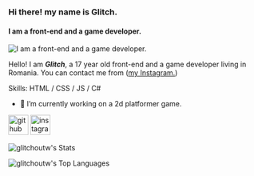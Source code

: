 ### Hi there! my name is Glitch.
#### I am a front-end and a game developer.
![I am a front-end and a game developer.](https://cdn.discordapp.com/attachments/731537919860539432/1247962198358102016/image.png?ex=6661eede&is=66609d5e&hm=1f0b97b9aef0b5851e738a8e89b671ab68d5259361b473dddaf237db931de638&)


Hello! I am ***Glitch***, a 17 year old front-end and a game developer living in Romania. You can contact me from ([my Instagram.](https://instagram.com/glitchoutw))

Skills: HTML / CSS / JS / C#

- 🔭 I’m currently working on a 2d platformer game. 


[<img src='https://cdn.jsdelivr.net/npm/simple-icons@3.0.1/icons/github.svg' alt='github' height='40'>](https://github.com/glitchoutw)  [<img src='https://cdn.jsdelivr.net/npm/simple-icons@3.0.1/icons/instagram.svg' alt='instagram' height='40'>](https://www.instagram.com/glitchoutw/)  

![glitchoutw's Stats](https://github-readme-stats.vercel.app/api?username=glitchoutw&theme=onedark&show_icons=true&hide_border=false&count_private=true)

![glitchoutw's Top Languages](https://github-readme-stats.vercel.app/api/top-langs/?username=glitchoutw&theme=onedark&show_icons=true&hide_border=false&layout=compact)
